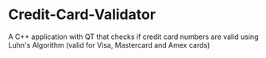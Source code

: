 # Credit-Card-Validator
A C++ application with QT that checks if credit card numbers are valid using Luhn's Algorithm (valid for Visa, Mastercard and Amex cards)

